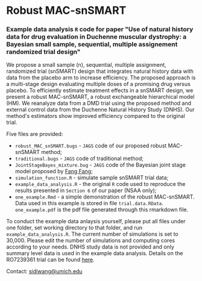 # Robust MAC-snSMART
### Example data analysis `R` code for paper "Use of natural history data for drug evaluation in Duchenne muscular dystrophy: a Bayesian small sample, sequential, multiple assignement randomized trial design" 

We propose a small sample (n), sequential, multiple assignment, randomized trial (snSMART) design that integrates natural history data with data from the placebo arm to increase efficiency. The proposed approach is a multi-stage design evaluating multiple doses of a promising drug versus placebo. To efficiently estimate treatment effects in a snSMART design, we present a robust MAC-snSMART, a robust exchangeable hierarchical model (HM). We reanalyze data from a DMD trial using the proposed method and external control data from the Duchenne Natural History Study (DNHS). Our method's estimators show improved efficiency compared to the original trial. 

Five files are provided:
- `robust_MAC_snSMART.bugs` - `JAGS` code of our proposed robust MAC-snSMART method;
- `traditional.bugs` - `JAGS` code of traditional method;
- `JointStageBayes_mixture.bug` - `JAGS` code of the Bayesian joint stage model proposed by [Fang Fang](https://www.tandfonline.com/doi/abs/10.1080/19466315.2022.2118162);
- `simulation_function.R` - simulate sample snSMART trial data;
- `example_data_analysis.R` - the original `R` code used to reproduce the results presented in `Section 6` of our paper (NSAA only);
- `one_example.Rmd` - a simple demonstration of the robust MAC-snSMART. Data used in this example is stored in file `trial.data.RData`. `one_example.pdf` is the pdf file generated through this rmarkdown file.

To conduct the example data anlaysis yourself, please put all files under one folder, set working directory to that folder, and run `example_data_analysis.R`. The current number of simulations is set to 30,000. Please edit the number of simulations and computing cores according to your needs. DNHS study data is not provided and only summary level data is used in the example data analysis. Details on the RO7239361 trial can be found [here](https://clinicaltrials.gov/ct2/show/NCT03039686).

Contact: sidiwang@umich.edu
